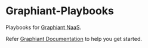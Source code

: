 # Graphiant-Playbooks
Playbooks for [Graphiant NaaS](https://www.graphiant.com).

Refer [Graphiant Documentation](https://docs.graphiant.com/) to help you get started.
